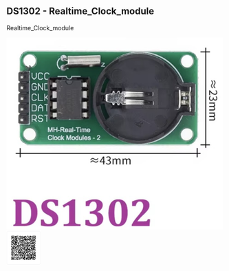 ## DS1302 - Realtime_Clock_module

Realtime_Clock_module

<img src="DS1302_Photo.jpg" alt="Photo of the component">

<img src="DS1302_QR_code.jpg" alt="QR code to this page" width="80" height="80">
